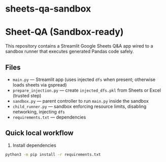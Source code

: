 # sheets-qa-sandbox

# Sheet-QA (Sandbox-ready)

This repository contains a Streamlit Google Sheets Q&A app wired to a sandbox runner that
executes generated Pandas code safely.

## Files
- `main.py` — Streamlit app (uses injected `dfs` when present; otherwise loads sheets via gspread)
- `prepare_injection.py` — create `injected_dfs.pkl` from Sheets or Excel (trusted step)
- `sandbox.py` — parent controller to run `main.py` inside the sandbox
- `child_runner.py` — sandbox enforcing resource limits, disabling networking, injecting `dfs`
- `requirements.txt` — dependencies

## Quick local workflow

1. Install dependencies
```bash
python3 -m pip install -r requirements.txt
